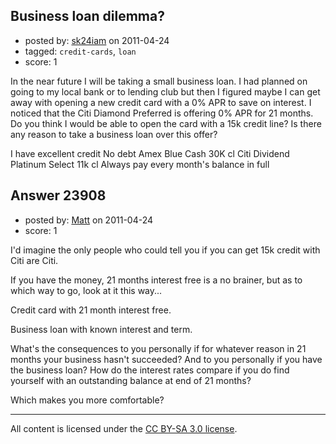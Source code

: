 ## Business loan dilemma?

- posted by: [sk24iam](https://stackexchange.com/users/-1/4660-sk24iam) on 2011-04-24
- tagged: `credit-cards`, `loan`
- score: 1

In the near future I will be taking a small business loan. I had planned on going to my local bank or to lending club but then I figured maybe I can get away with opening a new credit card with a 0% APR to save on interest. I noticed that the Citi Diamond Preferred is offering 0% APR for 21 months. Do you think I would be able to open the card with a 15k credit line? Is there any reason to take a business loan over this offer?

I have excellent credit
No debt
Amex Blue Cash 30K cl
Citi Dividend Platinum Select 11k cl
Always pay every month's balance in full 


## Answer 23908

- posted by: [Matt](https://stackexchange.com/users/-1/8784-matt) on 2011-04-24
- score: 1

I'd imagine the only people who could tell you if you can get 15k credit with Citi are Citi.

If you have the money, 21 months interest free is a no brainer, but as to which way to go, look at it this way...

Credit card with 21 month interest free.

Business loan with known interest and term.

What's the consequences to you personally if for whatever reason in 21 months your business hasn't succeeded?  And to you personally if you have the business loan?  How do the interest rates compare if you do find yourself with an outstanding balance at end of 21 months?

Which makes you more comfortable?



---

All content is licensed under the [CC BY-SA 3.0 license](https://creativecommons.org/licenses/by-sa/3.0/).

